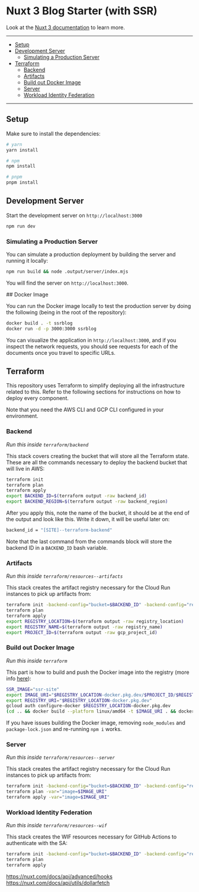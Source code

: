 # Nuxt 3 Blog Starter (with SSR)

Look at the [Nuxt 3 documentation](https://nuxt.com/docs/getting-started/introduction) to learn more.

---

- [Setup](#setup)
- [Development Server](#development-server)
  - [Simulating a Production Server](#simulating-a-production-server)
- [Terraform](#terraform)
  - [Backend](#backend)
  - [Artifacts](#artifacts)
  - [Build out Docker Image](#build-out-docker-image)
  - [Server](#server)
  - [Workload Identity Federation](#workload-identity-federation)

---

## Setup

Make sure to install the dependencies:

```bash
# yarn
yarn install

# npm
npm install

# pnpm
pnpm install
```

## Development Server

Start the development server on `http://localhost:3000`

```bash
npm run dev
```

### Simulating a Production Server

You can simulate a production deployment by building the server and running it locally:

```bash
npm run build && node .output/server/index.mjs
```

You will find the server on `http://localhost:3000`.

## Docker Image

You can run the Docker image locally to test the production server by doing the following (being in the root of the repository):

```bash
docker build . -t ssrblog
docker run -d -p 3000:3000 ssrblog
```

You can visualize the application in `http://localhost:3000`, and if you inspect the network requests, you should see requests for each of the documents once you travel to specific URLs.

## Terraform

This repository uses Terraform to simplify deploying all the infrastructure related to this. Refer to the following sections for instructions on how to deploy every component.

Note that you need the AWS CLI and GCP CLI configured in your environment.

### Backend

_Run this inside `terraform/backend`_

This stack covers creating the bucket that will store all the Terraform state. These are all the commands necessary to deploy the backend bucket that will live in AWS:

```bash
terraform init
terraform plan
terraform apply
export BACKEND_ID=$(terraform output -raw backend_id)
export BACKEND_REGION=$(terraform output -raw backend_region)
```

After you apply this, note the name of the bucket, it should be at the end of the output and look like this. Write it down, it will be useful later on:

```bash
backend_id = "[SITE]--terraform-backend"
```

Note that the last command from the commands block will store the backend ID in a `BACKEND_ID` bash variable.

### Artifacts

_Run this inside `terraform/resources--artifacts`_

This stack creates the artifact registry necessary for the Cloud Run instances to pick up artifacts from:

```bash
terraform init -backend-config="bucket=$BACKEND_ID" -backend-config="region=$BACKEND_REGION"
terraform plan
terraform apply
export REGISTRY_LOCATION=$(terraform output -raw registry_location)
export REGISTRY_NAME=$(terraform output -raw registry_name)
export PROJECT_ID=$(terraform output -raw gcp_project_id)
```

### Build out Docker Image

_Run this inside `terraform`_

This part is how to build and push the Docker image into the registry (more info [here](https://cloud.google.com/artifact-registry/docs/docker/pushing-and-pulling)):

```bash
SSR_IMAGE="ssr-site"
export IMAGE_URI="$REGISTRY_LOCATION-docker.pkg.dev/$PROJECT_ID/$REGISTRY_NAME/$SSR_IMAGE"
export REGISTRY_URI="$REGISTRY_LOCATION-docker.pkg.dev"
gcloud auth configure-docker $REGISTRY_LOCATION-docker.pkg.dev
(cd .. && docker build --platform linux/amd64 -t $IMAGE_URI . && docker push $IMAGE_URI)
```

If you have issues building the Docker image, removing `node_modules` and `package-lock.json` and re-running `npm i` works.

### Server

_Run this inside `terraform/resources--server`_

This stack creates the artifact registry necessary for the Cloud Run instances to pick up artifacts from:

```bash
terraform init -backend-config="bucket=$BACKEND_ID" -backend-config="region=$BACKEND_REGION"
terraform plan -var="image=$IMAGE_URI"
terraform apply -var="image=$IMAGE_URI"
```

### Workload Identity Federation

_Run this inside `terraform/resources--wif`_

This stack creates the WIF resources necessary for GitHub Actions to authenticate with the SA:

```bash
terraform init -backend-config="bucket=$BACKEND_ID" -backend-config="region=$BACKEND_REGION"
terraform plan
terraform apply

```

https://nuxt.com/docs/api/advanced/hooks
https://nuxt.com/docs/api/utils/dollarfetch
